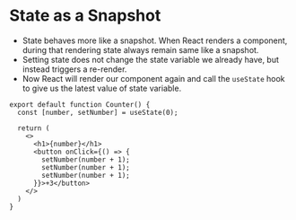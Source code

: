 # State as a Snapshot

- State behaves more like a snapshot. When React renders a component, during that rendering state always remain same like a snapshot.
- Setting state does not change the state variable we already have, but instead triggers a re-render.
- Now React will render our component again and call the `useState` hook to give us the latest value of state variable.


```tsx
export default function Counter() {
  const [number, setNumber] = useState(0);

  return (
    <>
      <h1>{number}</h1>
      <button onClick={() => {
        setNumber(number + 1);
        setNumber(number + 1);
        setNumber(number + 1);
      }}>+3</button>
    </>
  )
}
```
